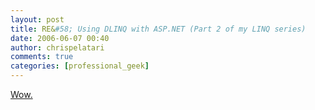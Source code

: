 ```yaml
---
layout: post
title: RE&#58; Using DLINQ with ASP.NET (Part 2 of my LINQ series)
date: 2006-06-07 00:40
author: chrispelatari
comments: true
categories: [professional_geek]
---
```

<a href="http://weblogs.asp.net/scottgu/archive/2006/06/04/Using-DLINQ-with-ASP.NET-_2800_Part-2-of-my-LINQ-series_2900_.aspx">Wow.</a>

